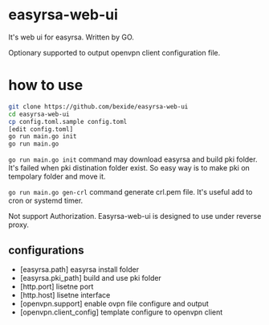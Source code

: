 # easyrsa-web-ui

It's web ui for easyrsa. Written by GO.

Optionary supported to output openvpn client configuration file.

# how to use

```bash
git clone https://github.com/bexide/easyrsa-web-ui
cd easyrsa-web-ui
cp config.toml.sample config.toml
[edit config.toml]
go run main.go init
go run main.go
```

`go run main.go init` command may download easyrsa and build pki folder. It's failed when pki distination folder exist. So easy way is to make pki on tempolary folder and move it.

`go run main.go gen-crl` command generate crl.pem file. It's useful add to cron or systemd timer.

Not support Authorization. Easyrsa-web-ui is designed to use under reverse proxy. 

## configurations

* [easyrsa.path] easyrsa install folder
* [easyrsa.pki_path] build and use pki folder
* [http.port] lisetne port
* [http.host] lisetne interface
* [openvpn.support] enable ovpn file configure and output
* [openvpn.client_config] template configure to openvpn client